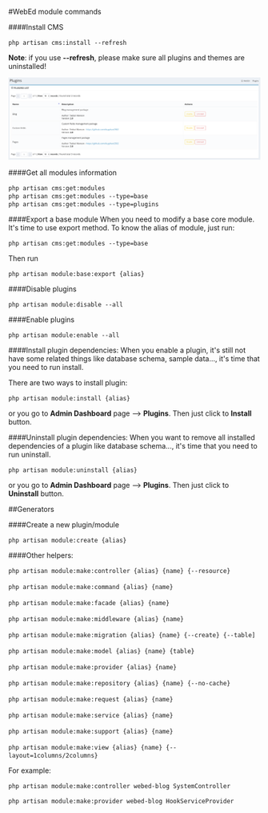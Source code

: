 #WebEd module commands

####Install CMS
```
php artisan cms:install --refresh
```

**Note**: if you use **--refresh**, please make sure all plugins and themes are uninstalled!

![Plugins page](./images/plugins.png)

####Get all modules information
```
php artisan cms:get:modules
php artisan cms:get:modules --type=base
php artisan cms:get:modules --type=plugins
```

####Export a base module
When you need to modify a base core module. It's time to use export method.
To know the alias of module, just run:
```
php artisan cms:get:modules --type=base
```
Then run
```
php artisan module:base:export {alias}
```

####Disable plugins
```
php artisan module:disable --all
```

####Enable plugins
```
php artisan module:enable --all
```

####Install plugin dependencies:
When you enable a plugin, it's still not have some related things like database schema, sample data...,
it's time that you need to run install.

There are two ways to install plugin:
```
php artisan module:install {alias}
```

or you go to **Admin Dashboard** page --> **Plugins**. Then just click to **Install** button.

####Uninstall plugin dependencies:
When you want to remove all installed dependencies of a plugin like database schema...,
it's time that you need to run uninstall.
```
php artisan module:uninstall {alias}
```

or you go to **Admin Dashboard** page --> **Plugins**. Then just click to **Uninstall** button.

##Generators

####Create a new plugin/module
```
php artisan module:create {alias}
```

####Other helpers:
```
php artisan module:make:controller {alias} {name} {--resource}

php artisan module:make:command {alias} {name}

php artisan module:make:facade {alias} {name}

php artisan module:make:middleware {alias} {name}

php artisan module:make:migration {alias} {name} {--create} {--table]

php artisan module:make:model {alias} {name} {table}

php artisan module:make:provider {alias} {name}

php artisan module:make:repository {alias} {name} {--no-cache}

php artisan module:make:request {alias} {name}

php artisan module:make:service {alias} {name}

php artisan module:make:support {alias} {name}

php artisan module:make:view {alias} {name} {--layout=1columns/2columns}
```

For example:

```
php artisan module:make:controller webed-blog SystemController
```

```
php artisan module:make:provider webed-blog HookServiceProvider
```